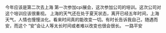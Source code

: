 今年应该是第二次去上海
第一次参加cpi展会，这次参加公司的培训。这次公司对这个培训应该很重视。
上海的天气还在处于夏天状态，离开已经五年时间，上海天气，人情也慢慢淡化。看来时间真的能改变一切。有时长告诉我自己，随遇而安，而这个
“安”会让人等太长时间或者难以改变也很会很长。
一路平安